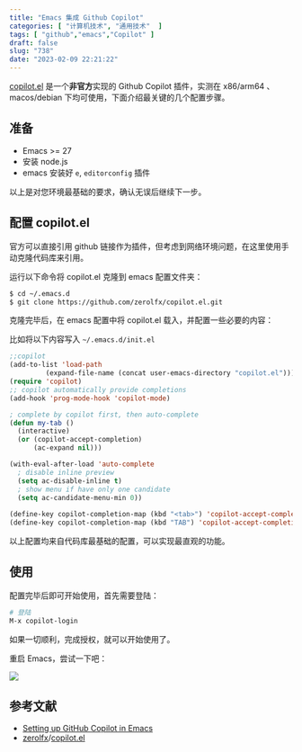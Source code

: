 ```yaml
---
title: "Emacs 集成 Github Copilot"
categories: [ "计算机技术", "通用技术"  ]
tags: [ "github","emacs","Copilot" ]
draft: false
slug: "738"
date: "2023-02-09 22:21:22"
---
```


[copilot.el](https://github.com/zerolfx/copilot.el)  是一个**非官方**实现的 Github Copilot 插件，实测在 x86/arm64 、macos/debian 下均可使用，下面介绍最关键的几个配置步骤。

## 准备

- Emacs >= 27
- 安装 node.js
- emacs 安装好 `e`, `editorconfig` 插件

以上是对您环境最基础的要求，确认无误后继续下一步。

## 配置 copilot.el

官方可以直接引用 github 链接作为插件，但考虑到网络环境问题，在这里使用手动克隆代码库来引用。

运行以下命令将 copilot.el 克隆到 emacs 配置文件夹：

```bash
$ cd ~/.emacs.d
$ git clone https://github.com/zerolfx/copilot.el.git
```

克隆完毕后，在 emacs 配置中将 copilot.el 载入，并配置一些必要的内容：

比如将以下内容写入 `~/.emacs.d/init.el`

```lisp
;;copilot
(add-to-list 'load-path
	     (expand-file-name (concat user-emacs-directory "copilot.el")))
(require 'copilot)
;; copilot automatically provide completions
(add-hook 'prog-mode-hook 'copilot-mode)

; complete by copilot first, then auto-complete
(defun my-tab ()
  (interactive)
  (or (copilot-accept-completion)
      (ac-expand nil)))

(with-eval-after-load 'auto-complete
  ; disable inline preview
  (setq ac-disable-inline t)
  ; show menu if have only one candidate
  (setq ac-candidate-menu-min 0))
  
(define-key copilot-completion-map (kbd "<tab>") 'copilot-accept-completion)
(define-key copilot-completion-map (kbd "TAB") 'copilot-accept-completion)
```

以上配置均来自代码库最基础的配置，可以实现最直观的功能。

## 使用

配置完毕后即可开始使用，首先需要登陆：

```bash
# 登陆
M-x copilot-login
```

如果一切顺利，完成授权，就可以开始使用了。

重启 Emacs，尝试一下吧：

![](https://imagehost-cdn.frytea.com/images/2023/02/09/8a083d78aeaf20f8d36058276e8d4e9b55a868592dabd654.png)

## 参考文献

- [Setting up GitHub Copilot in Emacs](https://www.irfanhabib.com/2022-04-26-setting-up-github-copilot-in-emacs/)
- [zerolfx](https://github.com/zerolfx)/[copilot.el](https://github.com/zerolfx/copilot.el)
  

